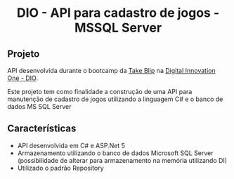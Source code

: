 <h1 align="center"> DIO - API para cadastro de jogos - MSSQL Server </h1>

## Projeto

API desenvolvida durante o bootcamp da [Take Blip](https://https://www.take.net/) na [Digital Innovation One - DIO](https://digitalinnovation.one/). 

Este projeto tem como finalidade a construção de uma API para manutenção de cadastro de jogos utilizando a linguagem C# e o banco de dados MS SQL Server

## Características

- API desenvolvida em C# e ASP.Net 5
- Armazenamento utilizando o banco de dados Microsoft SQL Server (possibilidade de alterar para armazenamento na memória utilizando DI)
- Utilizado o padrão Repository
